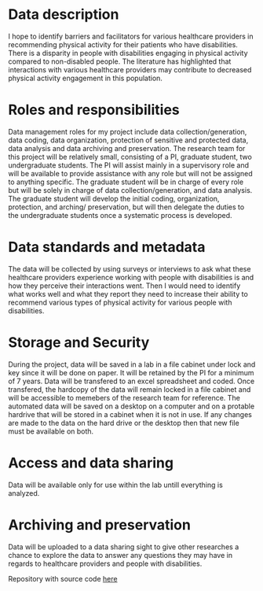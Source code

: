 # Data description
I hope to identify barriers and facilitators for various healthcare providers in recommending physical activity for their patients who have disabilities. There is a disparity in people with disabilities engaging in physical activity compared to non-disabled people. The literature has highlighted that interactions with various healthcare providers may contribute to decreased physical activity engagement in this population.

# Roles and responsibilities
Data management roles for my project include data collection/generation, data coding, data organization, protection of sensitive and protected data, data analysis and data archiving and preservation. The research team for this project will be relatively small, consisting of a PI, graduate student, two undergraduate students. The PI will assist mainly in a supervisory role and will be available to provide assistance with any role but will not be assigned to anything specific. The graduate student will be in charge of every role but will be solely in charge of data collection/generation, and data analysis. The graduate student will develop the initial coding, organization, protection, and arching/ preservation, but will then delegate the duties to the undergraduate students once a systematic process is developed. 

# Data standards and metadata
The data will be collected by using surveys or interviews to ask what these healthcare providers experience working with people with disabilities is and how they perceive their interactions went. Then I would need to identify what works well and what they report they need to increase their ability to recommend various types of physical activity for various people with disabilities. 

# Storage and Security 
During the project, data will be saved in a lab in a file cabinet under lock and key since it will be done on paper. It will be retained by the PI for a minimum of 7 years. Data will be transfered to an excel spreadsheet and coded. Once transfered, the hardcopy of the data will remain locked in a file cabinet and will be accessible to memebers of the research team for reference. The automated data will be saved on a desktop on a computer and on a protable hardrive that will be stored in a cabinet when it is not in use. If any changes are made to the data on the hard drive or the desktop then that new file must be available on both. 

# Access and data sharing
Data will be available only for use within the lab untill everything is analyzed.

# Archiving and preservation
Data will be uploaded to a data sharing sight to give other researches a chance to explore the data to answer any questions they may have in regards to healthcare providers and people with disabilities. 

Repository with source code [here](https://github.com/clarallebot/GRAD521_DMPtemplate)
